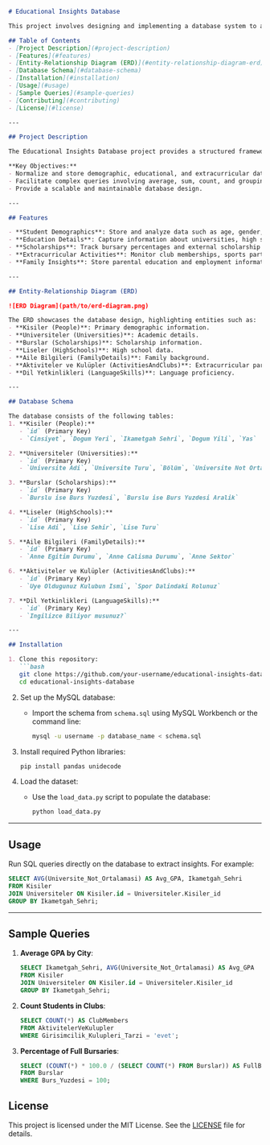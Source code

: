 ```markdown
# Educational Insights Database

This project involves designing and implementing a database system to analyze demographic, educational, and extracurricular data for students. The system is designed to answer various queries, perform data analysis, and provide insights into education-related trends.

## Table of Contents
- [Project Description](#project-description)
- [Features](#features)
- [Entity-Relationship Diagram (ERD)](#entity-relationship-diagram-erd)
- [Database Schema](#database-schema)
- [Installation](#installation)
- [Usage](#usage)
- [Sample Queries](#sample-queries)
- [Contributing](#contributing)
- [License](#license)

---

## Project Description

The Educational Insights Database project provides a structured framework to store and analyze data about students, their families, schools, universities, and activities. The database is capable of answering complex queries and generating valuable insights for educators, researchers, and policymakers.

**Key Objectives:**
- Normalize and store demographic, educational, and extracurricular data.
- Facilitate complex queries involving average, sum, count, and grouping operations.
- Provide a scalable and maintainable database design.

---

## Features

- **Student Demographics**: Store and analyze data such as age, gender, and location.
- **Education Details**: Capture information about universities, high schools, and academic performance.
- **Scholarships**: Track bursary percentages and external scholarship details.
- **Extracurricular Activities**: Monitor club memberships, sports participation, and NGO projects.
- **Family Insights**: Store parental education and employment information.

---

## Entity-Relationship Diagram (ERD)

![ERD Diagram](path/to/erd-diagram.png)

The ERD showcases the database design, highlighting entities such as:
- **Kisiler (People)**: Primary demographic information.
- **Universiteler (Universities)**: Academic details.
- **Burslar (Scholarships)**: Scholarship information.
- **Liseler (HighSchools)**: High school data.
- **Aile Bilgileri (FamilyDetails)**: Family background.
- **Aktiviteler ve Kulüpler (ActivitiesAndClubs)**: Extracurricular participation.
- **Dil Yetkinlikleri (LanguageSkills)**: Language proficiency.

---

## Database Schema

The database consists of the following tables:
1. **Kisiler (People):** 
   - `id` (Primary Key)
   - `Cinsiyet`, `Dogum Yeri`, `Ikametgah Sehri`, `Dogum Yili`, `Yas`

2. **Universiteler (Universities):**
   - `id` (Primary Key)
   - `Universite Adi`, `Universite Turu`, `Bölüm`, `Universite Not Ortalamasi`

3. **Burslar (Scholarships):**
   - `id` (Primary Key)
   - `Burslu ise Burs Yuzdesi`, `Burslu ise Burs Yuzdesi Aralik`

4. **Liseler (HighSchools):**
   - `id` (Primary Key)
   - `Lise Adi`, `Lise Sehir`, `Lise Turu`

5. **Aile Bilgileri (FamilyDetails):**
   - `id` (Primary Key)
   - `Anne Egitim Durumu`, `Anne Calisma Durumu`, `Anne Sektor`

6. **Aktiviteler ve Kulüpler (ActivitiesAndClubs):**
   - `id` (Primary Key)
   - `Uye Oldugunuz Kulubun Ismi`, `Spor Dalindaki Rolunuz`

7. **Dil Yetkinlikleri (LanguageSkills):**
   - `id` (Primary Key)
   - `Ingilizce Biliyor musunuz?`

---

## Installation

1. Clone this repository:
   ```bash
   git clone https://github.com/your-username/educational-insights-database.git
   cd educational-insights-database
   ```

2. Set up the MySQL database:
   - Import the schema from `schema.sql` using MySQL Workbench or the command line:
     ```bash
     mysql -u username -p database_name < schema.sql
     ```

3. Install required Python libraries:
   ```bash
   pip install pandas unidecode
   ```

4. Load the dataset:
   - Use the `load_data.py` script to populate the database:
     ```bash
     python load_data.py
     ```

---

## Usage

Run SQL queries directly on the database to extract insights. For example:
```sql
SELECT AVG(Universite_Not_Ortalamasi) AS Avg_GPA, Ikametgah_Sehri
FROM Kisiler
JOIN Universiteler ON Kisiler.id = Universiteler.Kisiler_id
GROUP BY Ikametgah_Sehri;
```

---

## Sample Queries

1. **Average GPA by City**:
   ```sql
   SELECT Ikametgah_Sehri, AVG(Universite_Not_Ortalamasi) AS Avg_GPA
   FROM Kisiler
   JOIN Universiteler ON Kisiler.id = Universiteler.Kisiler_id
   GROUP BY Ikametgah_Sehri;
   ```

2. **Count Students in Clubs**:
   ```sql
   SELECT COUNT(*) AS ClubMembers
   FROM AktivitelerVeKulupler
   WHERE Girisimcilik_Kulupleri_Tarzi = 'evet';
   ```

3. **Percentage of Full Bursaries**:
   ```sql
   SELECT (COUNT(*) * 100.0 / (SELECT COUNT(*) FROM Burslar)) AS FullBursaryPercentage
   FROM Burslar
   WHERE Burs_Yuzdesi = 100;
   ```


## License

This project is licensed under the MIT License. See the [LICENSE](LICENSE) file for details.
```
